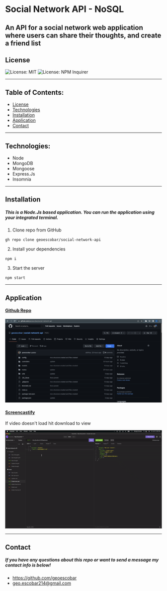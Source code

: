 # Social Network API - NoSQL

## An API for a social network web application where users can share their thoughts, and create a friend list

## License

![License: MIT](https://img.shields.io/badge/License-MIT-yellow.svg)
![License: NPM Inquirer](https://img.shields.io/npm/v/inquirer)

---

## Table of Contents:

- [License](#license)
- [Technologies](#technologies)
- [Installation](#installation)
- [Application](#application)
- [Contact](#contact)

---

## Technologies:

- Node
- MongoDB
- Mongoose
- Express.Js
- Insomnia

---

## Installation

##### This is a Node.Js based application. You can run the application using your integrated terminal.

1. Clone repo from GitHub

```
gh repo clone geoescobar/social-network-api
```

2. Install your dependencies

```
npm i
```

3. Start the server

```
npm start
```

---

## Application

#### [Github Repo](https://github.com/geoescobar/social-network-api)

![Repo](./assets/repo.png)

#### [Screencastify](https://drive.google.com/file/d/1S9vip79GoECBN4KradmMrNQ2Qla76EdX/view)
If video doesn't load hit download to view

![demo](./assets/demo.gif)

---

## Contact

##### If you have any questions about this repo or want to send a message my contact info is below!

- https://github.com/geoescobar
- geo.escobar214@gmail.com
